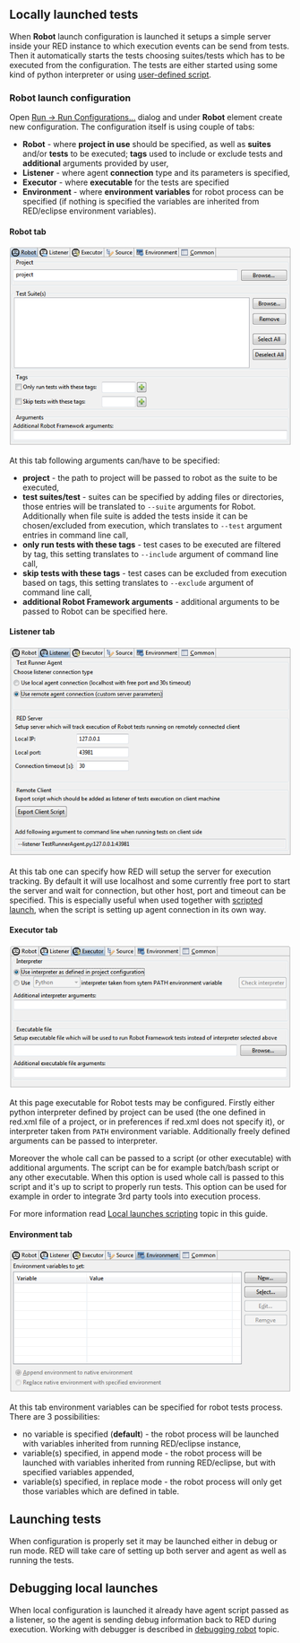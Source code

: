 ## Locally launched tests

When **Robot** launch configuration is launched it setups a simple server
inside your RED instance to which execution events can be send from tests.
Then it automatically starts the tests choosing suites/tests which has to be
executed from the configuration. The tests are either started using some kind
of python interpreter or using [user-defined
script](local_launch_scripting.html.md).

### Robot launch configuration

Open [ Run -> Run
Configurations...](javascript:executeCommand\('org.eclipse.debug.ui.commands.OpenRunConfigurations'\))
dialog and under **Robot** element create new configuration. The configuration
itself is using couple of tabs:

  * **Robot** \- where **project in use** should be specified, as well as **suites** and/or **tests** to be executed; **tags** used to include or exclude tests and **additional** arguments provided by user, 
  * **Listener** \- where agent **connection** type and its parameters is specified, 
  * **Executor** \- where **executable** for the tests are specified 
  * **Environment** \- where **environment variables** for robot process can be specified (if nothing is specified the variables are inherited from RED/eclipse environment variables). 

#### Robot tab

![](images/local_config_robot.png)

At this tab following arguments can/have to be specified:

  * **project** \- the path to project will be passed to robot as the suite to be executed, 
  * **test suites/test** \- suites can be specified by adding files or directories, those entries will be translated to `--suite` arguments for Robot. Additionally when file suite is added the tests inside it can be chosen/excluded from execution, which translates to `--test` argument entries in command line call, 
  * **only run tests with these tags** \- test cases to be executed are filtered by tag, this setting translates to `--include` argument of command line call, 
  * **skip tests with these tags** \- test cases can be excluded from execution based on tags, this setting translates to `--exclude` argument of command line call, 
  * **additional Robot Framework arguments** \- additional arguments to be passed to Robot can be specified here. 

#### Listener tab

![](images/local_config_listener.png)

At this tab one can specify how RED will setup the server for execution
tracking. By default it will use localhost and some currently free port to
start the server and wait for connection, but other host, port and timeout can
be specified. This is especially useful when used together with [scripted
launch](local_launch_scripting.html.md), when the script is setting up agent
connection in its own way.

#### Executor tab

![](images/local_config_exec.png)

At this page executable for Robot tests may be configured. Firstly either
python interpreter defined by project can be used (the one defined in red.xml
file of a project, or in preferences if red.xml does not specify it), or
interpreter taken from `PATH` environment variable. Additionally freely
defined arguments can be passed to interpreter.

Moreover the whole call can be passed to a script (or other executable) with
additional arguments. The script can be for example batch/bash script or any
other executable. When this option is used whole call is passed to this script
and it's up to script to properly run tests. This option can be used for
example in order to integrate 3rd party tools into execution process.

For more information read [Local launches
scripting](local_launch_scripting.html.md) topic in this guide.

#### Environment tab

![](images/local_config_env.png)

At this tab environment variables can be specified for robot tests process.
There are 3 possibilities:

  * no variable is specified (**default**) - the robot process will be launched with variables inherited from running RED/eclipse instance,
  * variable(s) specified, in append mode - the robot process will be launched with variables inherited from running RED/eclipse, but with specified variables appended,
  * variable(s) specified, in replace mode - the robot process will only get those variables which are defined in table.

## Launching tests

When configuration is properly set it may be launched either in debug or run
mode. RED will take care of setting up both server and agent as well as
running the tests.

## Debugging local launches

When local configuration is launched it already have agent script passed as a
listener, so the agent is sending debug information back to RED during
execution. Working with debugger is described in [debugging robot](debug.html.md)
topic.

  
  

